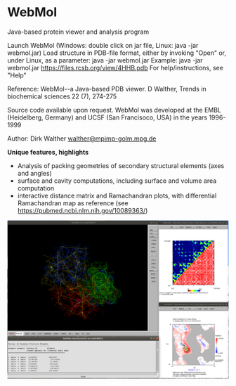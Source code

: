 # WebMol
Java-based protein viewer and analysis program

Launch WebMol (Windows: double click on jar file, Linux: java -jar webmol.jar)
Load structure in PDB-file format, either by invoking "Open" or, 
under Linux, as a parameter: java -jar webmol.jar <pdb-file>
  Example: java -jar webmol.jar https://files.rcsb.org/view/4HHB.pdb
For help/instructions, see "Help"

Reference:
WebMol--a Java-based PDB viewer.
D Walther,
Trends in biochemical sciences 22 (7), 274-275

Source code available upon request.
WebMol was developed at the EMBL (Heidelberg, Germany) and UCSF (San Francisoco, USA) in the years 1996-1999

Author: Dirk Walther
walther@mpimp-golm.mpg.de

<b>Unique features, highlights</b>
  - Analysis of packing geometries of secondary structural elements (axes and angles)
  - surface and cavity computations, including surface and volume area computation
  - interactive distance matrix and Ramachandran plots, with differential Ramachandran map as reference (see https://pubmed.ncbi.nlm.nih.gov/10089363/)

![Screenshot](webmol3.png)
